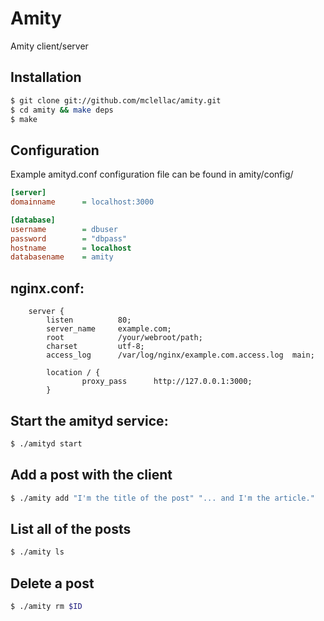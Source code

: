 # Amity
Amity client/server

## Installation
```bash
$ git clone git://github.com/mclellac/amity.git
$ cd amity && make deps
$ make 
```

## Configuration
Example amityd.conf configuration file can be found in amity/config/

``` ini
[server]
domainname      = localhost:3000

[database]
username        = dbuser
password        = "dbpass"
hostname        = localhost
databasename    = amity

```


## nginx.conf:
``` nginx
    server {
        listen          80;
        server_name     example.com;
        root            /your/webroot/path;
        charset         utf-8;
        access_log      /var/log/nginx/example.com.access.log  main;
    
        location / {
                proxy_pass      http://127.0.0.1:3000;
        }
 ``` 

 ## Start the amityd service:
 ```bash
$ ./amityd start
 ```

 ## Add a post with the client
 ```bash
 $ ./amity add "I'm the title of the post" "... and I'm the article."
 ```

 ## List all of the posts
 ```bash
 $ ./amity ls
 ```

 ## Delete a post
 ```bash
 $ ./amity rm $ID
 ```
